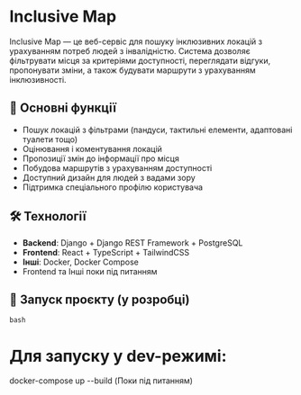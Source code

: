# Inclusive Map

Inclusive Map — це веб-сервіс для пошуку інклюзивних локацій з урахуванням потреб людей з інвалідністю. 
Система дозволяє фільтрувати місця за критеріями доступності, переглядати відгуки, пропонувати зміни, а також будувати маршрути з урахуванням інклюзивності.

## 🎯 Основні функції
- Пошук локацій з фільтрами (пандуси, тактильні елементи, адаптовані туалети тощо)
- Оцінювання і коментування локацій
- Пропозиції змін до інформації про місця
- Побудова маршрутів з урахуванням доступності
- Доступний дизайн для людей з вадами зору
- Підтримка спеціального профілю користувача

## 🛠️ Технології
- **Backend**: Django + Django REST Framework + PostgreSQL
- **Frontend**: React + TypeScript + TailwindCSS
- **Інші**: Docker, Docker Compose 
- Frontend та Інші поки під питанням

## 🚀 Запуск проєкту (у розробці)
```bash```
# Для запуску у dev-режимі:
docker-compose up --build (Поки під питанням)

